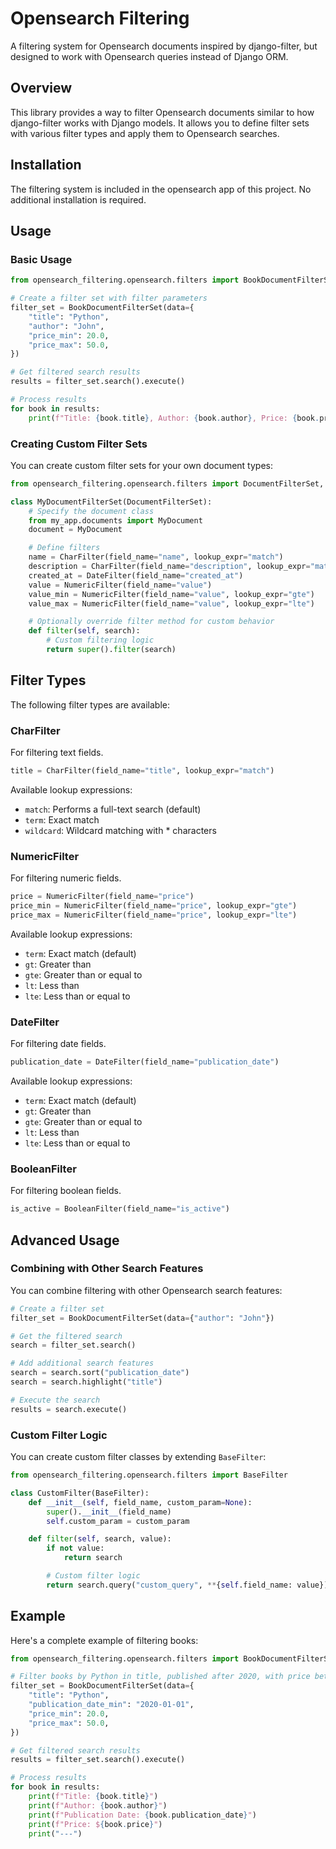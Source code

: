 # Opensearch Filtering

A filtering system for Opensearch documents inspired by django-filter, but designed to work with Opensearch queries instead of Django ORM.

## Overview

This library provides a way to filter Opensearch documents similar to how django-filter works with Django models. It allows you to define filter sets with various filter types and apply them to Opensearch searches.

## Installation

The filtering system is included in the opensearch app of this project. No additional installation is required.

## Usage

### Basic Usage

```python
from opensearch_filtering.opensearch.filters import BookDocumentFilterSet

# Create a filter set with filter parameters
filter_set = BookDocumentFilterSet(data={
    "title": "Python",
    "author": "John",
    "price_min": 20.0,
    "price_max": 50.0,
})

# Get filtered search results
results = filter_set.search().execute()

# Process results
for book in results:
    print(f"Title: {book.title}, Author: {book.author}, Price: {book.price}")
```

### Creating Custom Filter Sets

You can create custom filter sets for your own document types:

```python
from opensearch_filtering.opensearch.filters import DocumentFilterSet, CharFilter, NumericFilter, DateFilter

class MyDocumentFilterSet(DocumentFilterSet):
    # Specify the document class
    from my_app.documents import MyDocument
    document = MyDocument

    # Define filters
    name = CharFilter(field_name="name", lookup_expr="match")
    description = CharFilter(field_name="description", lookup_expr="match")
    created_at = DateFilter(field_name="created_at")
    value = NumericFilter(field_name="value")
    value_min = NumericFilter(field_name="value", lookup_expr="gte")
    value_max = NumericFilter(field_name="value", lookup_expr="lte")

    # Optionally override filter method for custom behavior
    def filter(self, search):
        # Custom filtering logic
        return super().filter(search)
```

## Filter Types

The following filter types are available:

### CharFilter

For filtering text fields.

```python
title = CharFilter(field_name="title", lookup_expr="match")
```

Available lookup expressions:
- `match`: Performs a full-text search (default)
- `term`: Exact match
- `wildcard`: Wildcard matching with * characters

### NumericFilter

For filtering numeric fields.

```python
price = NumericFilter(field_name="price")
price_min = NumericFilter(field_name="price", lookup_expr="gte")
price_max = NumericFilter(field_name="price", lookup_expr="lte")
```

Available lookup expressions:
- `term`: Exact match (default)
- `gt`: Greater than
- `gte`: Greater than or equal to
- `lt`: Less than
- `lte`: Less than or equal to

### DateFilter

For filtering date fields.

```python
publication_date = DateFilter(field_name="publication_date")
```

Available lookup expressions:
- `term`: Exact match (default)
- `gt`: Greater than
- `gte`: Greater than or equal to
- `lt`: Less than
- `lte`: Less than or equal to

### BooleanFilter

For filtering boolean fields.

```python
is_active = BooleanFilter(field_name="is_active")
```

## Advanced Usage

### Combining with Other Search Features

You can combine filtering with other Opensearch search features:

```python
# Create a filter set
filter_set = BookDocumentFilterSet(data={"author": "John"})

# Get the filtered search
search = filter_set.search()

# Add additional search features
search = search.sort("publication_date")
search = search.highlight("title")

# Execute the search
results = search.execute()
```

### Custom Filter Logic

You can create custom filter classes by extending `BaseFilter`:

```python
from opensearch_filtering.opensearch.filters import BaseFilter

class CustomFilter(BaseFilter):
    def __init__(self, field_name, custom_param=None):
        super().__init__(field_name)
        self.custom_param = custom_param

    def filter(self, search, value):
        if not value:
            return search

        # Custom filter logic
        return search.query("custom_query", **{self.field_name: value})
```

## Example

Here's a complete example of filtering books:

```python
from opensearch_filtering.opensearch.filters import BookDocumentFilterSet

# Filter books by Python in title, published after 2020, with price between 20 and 50
filter_set = BookDocumentFilterSet(data={
    "title": "Python",
    "publication_date_min": "2020-01-01",
    "price_min": 20.0,
    "price_max": 50.0,
})

# Get filtered search results
results = filter_set.search().execute()

# Process results
for book in results:
    print(f"Title: {book.title}")
    print(f"Author: {book.author}")
    print(f"Publication Date: {book.publication_date}")
    print(f"Price: ${book.price}")
    print("---")
```
